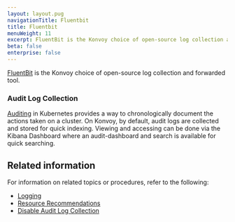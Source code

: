 ```yaml
---
layout: layout.pug
navigationTitle: Fluentbit
title: Fluentbit
menuWeight: 11
excerpt: FluentBit is the Konvoy choice of open-source log collection and forwarded tool.
beta: false
enterprise: false
---
```


[FluentBit](https://fluentbit.io/) is the Konvoy choice of open-source log collection and forwarded tool.

### Audit Log Collection

[Auditing](https://kubernetes.io/docs/tasks/debug-application-cluster/audit/) in Kubernetes provides a way to chronologically document the actions taken on a cluster. On Konvoy, by default, audit logs are collected and stored for quick indexing. Viewing and accessing can be done via the Kibana Dashboard where an audit-dashboard and search is available for quick searching.

## Related information

For information on related topics or procedures, refer to the following:

- [Logging](..)
- [Resource Recommendations](../recommendations)
- [Disable Audit Log Collection](../disable-audit-logs)
